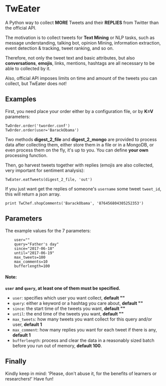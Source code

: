 # TwEater
A Python way to collect **MORE** Tweets and their **REPLIES** from Twitter than the official API.

The motivation is to collect tweets for **Text Mining** or NLP tasks, such as message understanding, talking bot, opinion Mining, information extraction, event detection & tracking, tweet ranking, and so on.

Therefore, not only the tweet text and basic attributes, but also **conversations**, **emojis**, links, mentions, hashtags are all necessary to be able to collected by it.

Also, official API imposes limits on time and amount of the tweets you can collect, but TwEater does not!

## Examples
First, you need place your order either by a configuration file, or by **K=V** parameters:
```
TwOrder.order('tworder.conf')
TwOrder.order(user='BarackObama')
```
Two methods **digest_2_file** and **digest_2_mongo** are provided to process data after collecting them, either store them in a file or in a MongoDB, or even process them on the fly, it's up to you. You can define **your own** processing function.

Then, go harvest tweets together with replies (emojis are also collected, very important for sentiment analysis):
```
TwEater.eatTweets(digest_2_file, 'out')
```
If you just want get the replies of someone's `username` some tweet `tweet_id`, this will return a json array.
```
print TwChef.shopComments('BarackObama', '876456804305252353')
```

## Parameters
The example values for the 7 parameters:
```
    user=""
    query="Father's day"
    since="2017-06-18"
    until="2017-06-19"
    max_tweets=100
    max_comments=10
    bufferlength=100
```

#### Note:
**`user` and `query`, at least one of them must be specified.**
  - `user`: specifies which user you want collect, **default ""**
  - `query`: either a keyword or a hashtag you care about, **default ""**
  - `since`: the start time of the tweets you want, **default ""**
  - `until`: the end time of the tweets you want, **default ""**
  - `max_tweets`: how many tweets you want collect for this query and/or user, **default 1**
  - `max_comment`: how many replies you want for each tweet if there is any, **default 1**
  - `bufferlength`: process and clear the data in a reasonably sized batch before you run out of memory, **default 100**.

## Finally
Kindly keep in mind: 'Please, don't abuse it, for the benefits of learners or researchers!'
Have fun!
